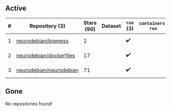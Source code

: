 ## Active
| # | Repository (3) | Stars (90) | Dataset | `run` (3) | `containers-run` | Last Modified |
| --- | --- | --- | --- | --- | --- | --- |
| 1 | [neurodebian/bigmess](https://github.com/neurodebian/bigmess) | 2 |  | :heavy_check_mark: |  | 2023-07-13 15:22:08+00:00 |
| 2 | [neurodebian/dockerfiles](https://github.com/neurodebian/dockerfiles) | 17 |  | :heavy_check_mark: |  | 2024-06-21 21:59:02+00:00 |
| 3 | [neurodebian/neurodebian](https://github.com/neurodebian/neurodebian) | 71 |  | :heavy_check_mark: |  | 2024-12-28 17:58:23+00:00 |

## Gone
No repositories found!
